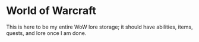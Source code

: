 # World of Warcraft

This is here to be my entire WoW lore storage; it should have abilities, items, quests, and lore once I am done.
